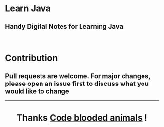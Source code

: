 # Learn Java

## Handy Digital Notes for Learning Java

&nbsp;

# Contribution

## Pull requests are welcome. For major changes, please open an issue first to discuss what you would like to change

<hr>

<h1 align="center">Thanks <a href="harshtech.me">Code blooded animals</a> !
